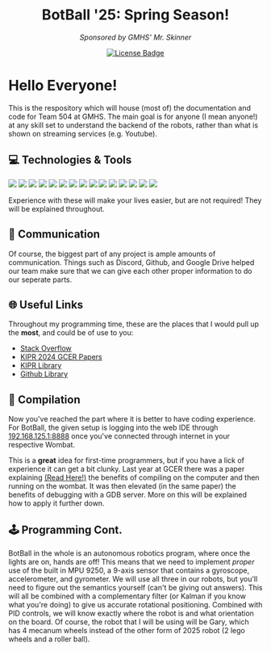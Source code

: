 <h1 align="center">BotBall '25: Spring Season!</h1>
<div align="center">
<i>Sponsored by GMHS' Mr. Skinner</i>

<a href="https://github.com/Steam09/SpringBotBall25/blob/master/LICENSE"><img src="https://img.shields.io/github/license/Steam09/SpringBotBall25?color=2b9348" alt="License Badge"/></a>
</div>

# Hello Everyone!
This is the respository which will house (most of) the documentation and code for Team 504 at GMHS. The main goal is for anyone (I mean anyone!) at any skill set to understand the backend of the robots, rather than what is shown on streaming services (e.g. Youtube). 

## 💻 Technologies & Tools
![](https://img.shields.io/badge/OS-Linux-informational?style=flat&logo=linux&logoColor=white&color=ccffcc)
![](https://img.shields.io/badge/OS-Ubuntu-informational?style=flat&logo=ubuntu&logoColor=white&color=ccffcc)
![](https://img.shields.io/badge/OS-Windows-informational?style=flat&logo=windows11&logoColor=white&color=ccffcc)
![](https://img.shields.io/badge/Editor-Zed-informational?style=flat&logo=zedindustries&logoColor=white&color=ccffcc)
![](https://img.shields.io/badge/Notes-Obsidian-informational?style=flat&logo=obsidian&logoColor=white&color=ccffcc)
![](https://img.shields.io/badge/Code-C++-informational?style=flat&logo=cplusplus&logoColor=white&color=ccffcc)
![](https://img.shields.io/badge/Code-C-informational?style=flat&logo=c&logoColor=white&color=ccffcc)
![](https://img.shields.io/badge/Tools-Docker-informational?style=flat&logo=docker&logoColor=white&color=ccffcc)
![](https://img.shields.io/badge/Tools-GDBServer-informational?style=flat&logo=&logoColor=white&color=ccffcc)
![](https://img.shields.io/badge/Shell-Bash-informational?style=flat&logo=gnu-bash&logoColor=white&color=ccffcc)
![](https://img.shields.io/badge/Terminal-GNOME-informational?style=flat&logo=gnometerminal&logoColor=white&color=ccffcc)
![](https://img.shields.io/badge/Collab-Github-informational?style=flat&logo=github&logoColor=white&color=ccffcc)
![](https://img.shields.io/badge/VControl-Git-informational?style=flat&logo=git&logoColor=white&color=ccffcc)
![](https://img.shields.io/badge/VControl-Drive-informational?style=flat&logo=googledrive&logoColor=white&color=ccffcc)
![](https://img.shields.io/badge/Comms-Discord-informational?style=flat&logo=discord&logoColor=white&color=ccffcc)

Experience with these will make your lives easier, but are not required! They will be explained throughout. 

## 🎤 Communication

Of course, the biggest part of any project is ample amounts of communication. Things such as Discord, Github, and Google Drive helped our team make sure that we can give each other proper information to do our seperate parts. 

## 🌐 Useful Links

Throughout my programming time, these are the places that I would pull up the **most**, and could be of use to you:

- [Stack Overflow](https://stackoverflow.com/)
- [KIPR 2024 GCER Papers](https://www.kipr.org/gcer-2024)
- [KIPR Library](https://www.kipr.org/doc/modules.html)
- [Github Library](https://github.com/kipr/libwallaby)

## 💾 Compilation

Now you've reached the part where it is better to have coding experience. For BotBall, the given setup is logging into the web IDE through [192.168.125.1:8888](https://192.168.125.1:8888) once you've connected through internet in your respective Wombat. 

This is a **great** idea for first-time programmers, but if you have a lick of experience it can get a bit clunky. Last year at GCER there was a paper explaining [(Read Here!)](https://www.kipr.org/wp-content/uploads/2024/08/Usage_of_Modern_IDEs_for_Developing_Robotics_Applications.pdf) the benefits of compiling on the computer and then running on the wombat. It was then elevated (in the same paper) the benefits of debugging with a GDB server. More on this will be explained how to apply it further down. 

## 🕹️ Programming Cont.

BotBall in the whole is an autonomous robotics program, where once the lights are on, hands are off! This means that we need to implement _proper_ use of the built in MPU 9250, a 9-axis sensor that contains a gyroscope, accelerometer, and gyrometer. We will use all three in our robots, but you'll need to figure out the semantics yourself (can't be giving out answers). This will all be combined with a complementary filter (or Kalman if you know what you're doing) to give us accurate rotational positioning. Combined with PID controls, we will know exactly where the robot is and what orientation on the board. Of course, the robot that I will be using will be Gary, which has 4 mecanum wheels instead of the other form of 2025 robot (2 lego wheels and a roller ball). 

